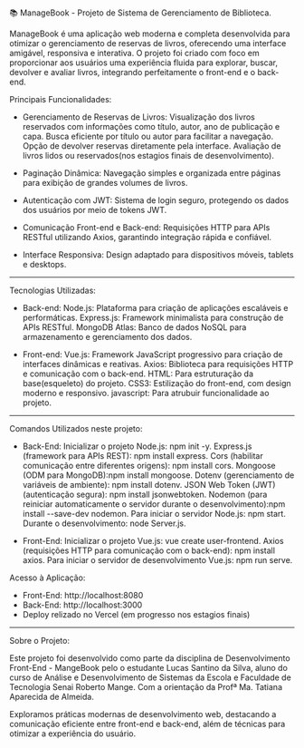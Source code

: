📚 ManageBook - Projeto de Sistema de Gerenciamento de Biblioteca.

ManageBook é uma aplicação web moderna e completa desenvolvida para otimizar o gerenciamento de reservas de livros, oferecendo uma interface amigável, responsiva e interativa. O projeto foi criado com foco em proporcionar aos usuários uma experiência fluida para explorar, buscar, devolver e avaliar livros, integrando perfeitamente o front-end e o back-end.

Principais Funcionalidades:
- Gerenciamento de Reservas de Livros:
  Visualização dos livros reservados com informações como título, autor, ano de publicação e capa.
  Busca eficiente por título ou autor para facilitar a navegação.
  Opção de devolver reservas diretamente pela interface.
  Avaliação de livros lidos ou reservados(nos estagios finais de desenvolvimento).
   
- Paginação Dinâmica: Navegação simples e organizada entre páginas para exibição de grandes volumes de livros.
  
- Autenticação com JWT: Sistema de login seguro, protegendo os dados dos usuários por meio de tokens JWT.
  
- Comunicação Front-end e Back-end: Requisições HTTP para APIs RESTful utilizando Axios, garantindo integração rápida e confiável.
  
- Interface Responsiva: Design adaptado para dispositivos móveis, tablets e desktops.
____________________________________________________________________________________________________________________________________
Tecnologias Utilizadas:
- Back-end:
Node.js: Plataforma para criação de aplicações escaláveis e performáticas.
Express.js: Framework minimalista para construção de APIs RESTful.
MongoDB Atlas: Banco de dados NoSQL para armazenamento e gerenciamento dos dados.

- Front-end:
Vue.js: Framework JavaScript progressivo para criação de interfaces dinâmicas e reativas.
Axios: Biblioteca para requisições HTTP e comunicação com o back-end.
HTML: Para estruturação da base(esqueleto) do projeto.
CSS3: Estilização do front-end, com design moderno e responsivo.
javascript: Para atrubuir funcionalidade ao projeto.
_____________________________________________________________________________________________________________________________________

Comandos Utilizados neste projeto:
- Back-End:
Inicializar o projeto Node.js: npm init -y.
Express.js (framework para APIs REST): npm install express.
Cors (habilitar comunicação entre diferentes origens): npm install cors.
Mongoose (ODM para MongoDB):npm install mongoose.
Dotenv (gerenciamento de variáveis de ambiente): npm install dotenv.
JSON Web Token (JWT) (autenticação segura): npm install jsonwebtoken.
Nodemon (para reiniciar automaticamente o servidor durante o desenvolvimento):npm install --save-dev nodemon.
Para iniciar o servidor Node.js: npm start.
Durante o desenvolvimento: node Server.js.

- Front-End:
Inicializar o projeto Vue.js: vue create user-frontend.
Axios (requisições HTTP para comunicação com o back-end): npm install axios.
Para iniciar o servidor de desenvolvimento Vue.js: npm run serve.

Acesso à Aplicação:
- Front-End: http://localhost:8080
- Back-End: http://localhost:3000
- Deploy relizado no Vercel (em progresso nos estagios finais)

______________________________________________________________________________________________________________________________________________________
Sobre o Projeto:

Este projeto foi desenvolvido como parte da disciplina de Desenvolvimento Front-End - MangeBook pelo o estudante Lucas Santino da Silva, aluno do curso de Análise e Desenvolvimento de Sistemas da Escola e Faculdade de Tecnologia Senai Roberto Mange. Com a orientação da Profª Ma. Tatiana Aparecida de Almeida.

Exploramos práticas modernas de desenvolvimento web, destacando a comunicação eficiente entre front-end e back-end, além de técnicas para otimizar a experiência do usuário.












